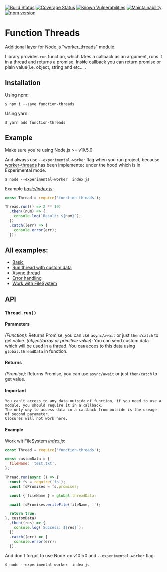 [![Build Status](https://travis-ci.org/nairihar/function-threads.svg?branch=master)](https://travis-ci.org/nairihar/function-threads)
[![Coverage Status](https://coveralls.io/repos/github/nairihar/function-threads/badge.svg?branch=master)](https://coveralls.io/github/nairihar/function-threads?branch=master)
[![Known Vulnerabilities](https://snyk.io/test/github/nairihar/shared/badge.svg?targetFile=package.json)](https://snyk.io/test/github/nairihar/shared?targetFile=package.json)
[![Maintainability](https://api.codeclimate.com/v1/badges/58a6979fd059a021b05e/maintainability)](https://codeclimate.com/github/nairihar/function-threads/maintainability)
[![npm version](https://badge.fury.io/js/function-threads.svg)](https://www.npmjs.com/package/function-threads)

# Function Threads
Additional layer for Node.js "worker_threads" module.

Library provides `run` function, which takes a callback as an argument, runs it in a thread and returns a promise. Inside callback you can return promise or plain value(i.e. object, string and etc...).

## Installation


Using npm:
```shell
$ npm i --save function-threads
```

Using yarn:
```shell
$ yarn add function-threads
```

## Example

Make sure you're using Node.js >= v10.5.0

And always use `--experimental-worker` flag when you run project, because [worker-threads](https://nodejs.org/api/worker_threads.html) has been implemented under the hood which is in Experimental mode.
```shall
$ node --experimental-worker  index.js
```

Example [_basic/index.js_](https://github.com/nairihar/function-threads/blob/master/examples/basic/index.js):

```javascript
const Thread = require('function-threads');

Thread.run(() => 2 ** 10)
  .then((num) => {
    console.log(`Result: ${num}`);
  })
  .catch((err) => {
    console.error(err);
  });
```

## All examples:
- [Basic](https://github.com/nairihar/function-threads/tree/master/examples/basic)
- [Run thread with custom data](https://github.com/nairihar/function-threads/blob/master/examples/run_thread_with_custom_data/index.js)
- [Async thread](https://github.com/nairihar/function-threads/blob/master/examples/async_thread/index.js)
- [Error handling](https://github.com/nairihar/function-threads/blob/master/examples/error_handling/index.js)
- [Work with FileSystem](https://github.com/nairihar/function-threads/blob/master/examples/work_with_file_system/index.js)

## API

### `Thread.run()`

#### Parameters
*(Function)*: Returns Promise, you can use `async/await` or just `then/catch` to get value.
*(object/array or primitive value)*: You can send custom data which will be used in a thread. You can acces to this data using `global.threadData` in function.

#### Returns
*(Promise)*: Returns Promise, you can use `async/await` or just `then/catch` to get value.

#### Important
```
You can't access to any data outside of function, if you need to use a module, you should require it in a callback.
The only way to access data in a callback from outside is the useage of second parameter.
Closures will not work here.
```

#### Example
Work wit FileSystem [_index.js_](https://github.com/nairihar/function-threads/blob/master/examples/work_with_file_system/index.js):
```javascript
const Thread = require('function-threads');

const customData = {
  fileName: 'test.txt',
};

Thread.run(async () => {
  const fs = require('fs');
  const fsPromises = fs.promises;

  const { fileName } = global.threadData;

  await fsPromises.writeFile(fileName, '');

  return true;
}, customData)
  .then((res) => {
    console.log(`Success: ${res}`);
  })
  .catch((err) => {
    console.error(err);
  });
```

And don't forgot to use Node >= v10.5.0 and `--experimental-worker` flag. 

```shell
$ node --experimental-worker  index.js
```